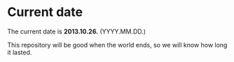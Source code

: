# Current date

The current date is **2013.10.26.** (YYYY.MM.DD.)

This repository will be good when the world ends, so we will know how long it lasted.